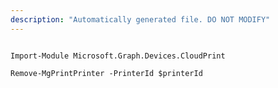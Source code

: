 ```yaml
---
description: "Automatically generated file. DO NOT MODIFY"
---
```


```powershellv2

Import-Module Microsoft.Graph.Devices.CloudPrint

Remove-MgPrintPrinter -PrinterId $printerId

```